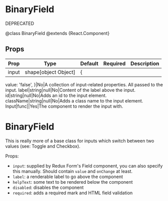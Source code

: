 BinaryField
===========

DEPRECATED

@class BinaryField
@extends {React.Component}

Props
-----

Prop                  | Type     | Default                   | Required | Description
--------------------- | -------- | ------------------------- | -------- | -----------
input|shape[object Object]|{
  value: 'false',
}|No|A collection of input-related properties. All passed to the input.
label|string|null|No|Content of the label above the input.
id|string|null|No|Adds an id to the input element.
className|string|null|No|Adds a class name to the input element.
Input|func||Yes|The component to render the input with.

# BinaryField

This is really more of a base class for inputs which switch between two values (see: Toggle and Checkbox).

Props:

* `input`: supplied by Redux Form's Field component, you can also specify this manually. Should contain `value` and `onChange` at least.
* `label`: a renderable label to go above the component
* `helpText`: some text to be rendered below the component
* `disabled`: disables the component
* `required`: adds a required mark and HTML field validation
